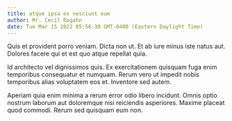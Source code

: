 ```yaml
---
title: atque ipsa ex nesciunt eum
author: Mr. Cecil Rogahn
date: Tue Mar 15 2022 05:56:30 GMT-0400 (Eastern Daylight Time)
---
```

Quis et provident porro veniam. Dicta non ut. Et ab iure minus iste natus aut. Dolores facere qui et est quo atque repellat quia.

 Id architecto vel dignissimos quis. Ex exercitationem quisquam fuga enim temporibus consequatur et numquam. Rerum vero ut impedit nobis temporibus alias voluptatem eos et. Inventore sed autem.

 Aperiam quia enim minima a rerum error odio libero incidunt. Omnis optio nostrum laborum aut doloremque nisi reiciendis asperiores. Maxime placeat quod commodi. Rerum sed quisquam eum non.